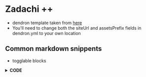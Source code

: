 # Zadachi ++

- dendron template taken from [here](https://github.com/dendronhq/template.publish.github-action/)
- You'll need to change both the siteUrl and assetsPrefix fields in dendron.yml to your own location

## Common markdown snippents

- togglable blocks
<details>
<summary> <b>CODE</b> </summary>

</details>
